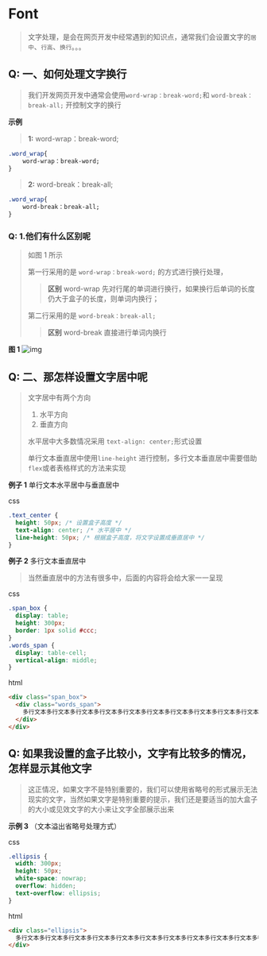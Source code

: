 <!--
 * @abstract: JianJie
 * @version: 0.0.1
 * @Author: bhabgs
 * @Date: 2020-05-30 11:16:57
 * @LastEditors: bhabgs
 * @LastEditTime: 2020-05-30 12:22:24
-->

# Font

> 文字处理，是会在网页开发中经常遇到的知识点，通常我们会设置文字的`居中`、`行高`、`换行`。。。

## Q: 一、如何处理文字换行

> 我们开发网页开发中通常会使用`word-wrap：break-word;`和 `word-break：break-all;` 开控制文字的换行

**示例**

> **1:** word-wrap：break-word;

```css
.word_wrap{
    word-wrap：break-word;
}
```

> **2:** word-break：break-all;

```css
.word_wrap{
    word-break：break-all;
}
```

### Q: 1.他们有什么区别呢

> 如图 1 所示
>
> 第一行采用的是 `word-wrap：break-word;` 的方式进行换行处理，
>
> > **区别** word-wrap 先对行尾的单词进行换行，如果换行后单词的长度仍大于盒子的长度，则单词内换行；
>
> 第二行采用的是 `word-break：break-all;`
>
> > **区别** word-break 直接进行单词内换行

**图 1**
![img](http://public-1251206464.file.myqcloud.com/pub/1590809798019003.png)

## Q: 二、那怎样设置文字居中呢

> 文字居中有两个方向
>
> 1. 水平方向
> 2. 垂直方向
>
> 水平居中大多数情况采用 `text-align: center;`形式设置
>
> 单行文本垂直居中使用`line-height` 进行控制，多行文本垂直居中需要借助`flex`或者表格样式的方法来实现

**例子 1** 单行文本水平居中与垂直居中

css

```css
.text_center {
  height: 50px; /* 设置盒子高度 */
  text-align: center; /* 水平居中 */
  line-height: 50px; /* 根据盒子高度，将文字设置成垂直居中 */
}
```

**例子 2** 多行文本垂直居中

> 当然垂直居中的方法有很多中，后面的内容将会给大家一一呈现

css

```css
.span_box {
  display: table;
  height: 300px;
  border: 1px solid #ccc;
}
.words_span {
  display: table-cell;
  vertical-align: middle;
}
```

html

```html
<div class="span_box">
  <div class="words_span">
    多行文本多行文本多行文本多行文本多行文本多行文本多行文本多行文本多行文本多行文本多行文本多行文本多行文本多行文本多行文本多行文本多行文本多行文本多行文本多行文本多行文本多行文本多行文本多行文本多行文本垂直居中
  </div>
</div>
```

## Q: 如果我设置的盒子比较小，文字有比较多的情况，怎样显示其他文字

> 这正情况，如果文字不是特别重要的，我们可以使用省略号的形式展示无法现实的文字，当然如果文字是特别重要的提示，我们还是要适当的加大盒子的大小或见效文字的大小来让文字全部展示出来

**示例 3** （文本溢出省略号处理方式）

css

```css
.ellipsis {
  width: 300px;
  height: 50px;
  white-space: nowrap;
  overflow: hidden;
  text-overflow: ellipsis;
}
```

html

```html
<div class="ellipsis">
  多行文本多行文本多行文本多行文本多行文本多行文本多行文本多行文本多行文本多行文本多行文本多行文本多行文本多行文本多行文本多行文本多行文本多行文本多行文本多行文本多行文本多行文本多行文本多行文本多行文本文字溢出
</div>
```
